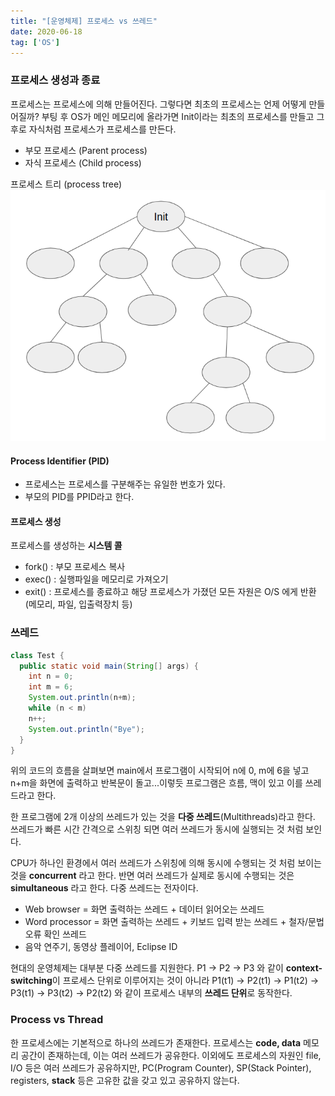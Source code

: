 ```yaml
---
title: "[운영체제] 프로세스 vs 쓰레드"
date: 2020-06-18
tag: ['OS']
---
```


### 프로세스 생성과 종료

프로세스는 프로세스에 의해 만들어진다. 그렇다면 최초의 프로세스는 언제 어떻게 만들어질까? 부팅 후 OS가 메인 메모리에 올라가면 Init이라는 최초의 프로세스를 만들고 그 후로 자식처럼 프로세스가 프로세스를 만든다.

- 부모 프로세스 (Parent process)
- 자식 프로세스 (Child process)

프로세스 트리 (process tree)
![process-tree](./images/process-tree.png)

#### Process Identifier (PID)

- 프로세스는 프로세스를 구분해주는 유일한 번호가 있다.
- 부모의 PID를 PPID라고 한다.

#### 프로세스 생성

프로세스를 생성하는 **시스템 콜**

- fork() : 부모 프로세스 복사
- exec() : 실행파일을 메모리로 가져오기
- exit() : 프로세스를 종료하고 해당 프로세스가 가졌던 모든 자원은 O/S 에게 반환(메모리, 파일, 입출력장치 등)

### 쓰레드

```java
class Test {
  public static void main(String[] args) {
    int n = 0;
    int m = 6;
    System.out.println(n+m);
    while (n < m)
    n++;
    System.out.println("Bye");
  }
}
```

위의 코드의 흐름을 살펴보면 main에서 프로그램이 시작되어 n에 0, m에 6을 넣고 n+m을 화면에 출력하고 반복문이 돌고...이렇듯 프로그램은 흐름, 맥이 있고 이를 쓰레드라고 한다.

한 프로그램에 2개 이상의 쓰레드가 있는 것을 **다중 쓰레드**(Multithreads)라고 한다. 쓰레드가 빠른 시간 간격으로 스위칭 되면 여러 쓰레드가 동시에 실행되는 것 처럼 보인다.

CPU가 하나인 환경에서 여러 쓰레드가 스위칭에 의해 동시에 수행되는 것 처럼 보이는 것을 **concurrent** 라고 한다. 반면 여러 쓰레드가 실제로 동시에 수행되는 것은 **simultaneous** 라고 한다. 다중 쓰레드는 전자이다.

- Web browser = 화면 출력하는 쓰레드 + 데이터 읽어오는 쓰레드
- Word processor = 화면 출력하는 쓰레드 + 키보드 입력 받는 쓰레드 + 철자/문법 오류 확인 쓰레드
- 음악 연주기, 동영상 플레이어, Eclipse ID

현대의 운영체제는 대부분 다중 쓰레드를 지원한다. P1 -> P2 -> P3 와 같이 **context-switching**이 프로세스 단위로 이루어지는 것이 아니라 P1(t1) -> P2(t1) -> P1(t2) -> P3(t1) -> P3(t2) -> P2(t2) 와 같이 프로세스 내부의 **쓰레드 단위**로 동작한다.

### Process vs Thread

한 프로세스에는 기본적으로 하나의 쓰레드가 존재한다. 프로세스는 **code, data** 메모리 공간이 존재하는데, 이는 여러 쓰레드가 공유한다. 이외에도 프로세스의 자원인 file, I/O 등은 여러 쓰레드가 공유하지만, PC(Program Counter), SP(Stack Pointer), registers, **stack** 등은 고유한 값을 갖고 있고 공유하지 않는다.
